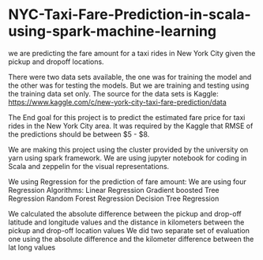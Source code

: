 # NYC-Taxi-Fare-Prediction-in-scala-using-spark-machine-learning
we are predicting the fare amount for a taxi rides in New York City given the pickup and dropoff locations.

There were two data sets available, the one was for training the model and the other was for testing the models. But we are training and testing using the training data set only. The source for the data sets is Kaggle:
https://www.kaggle.com/c/new-york-city-taxi-fare-prediction/data

The End goal for this project is to predict the estimated fare price for taxi rides in the New York City area. It was required by the Kaggle that RMSE of the predictions should be between $5 - $8.

We are making this project using the cluster provided by the university on yarn using spark framework. We are using jupyter notebook for coding in Scala and zeppelin for the visual representations.

We using Regression for the prediction of fare amount:
We are using four Regression Algorithms:
Linear Regression
Gradient boosted Tree Regression
Random Forest Regression
Decision Tree Regression


We calculated the absolute difference between the pickup and drop-off latitude and longitude values and the distance in kilometers between the pickup and drop-off location values
We did two separate set of evaluation one using the absolute difference and the kilometer difference between the lat long values

